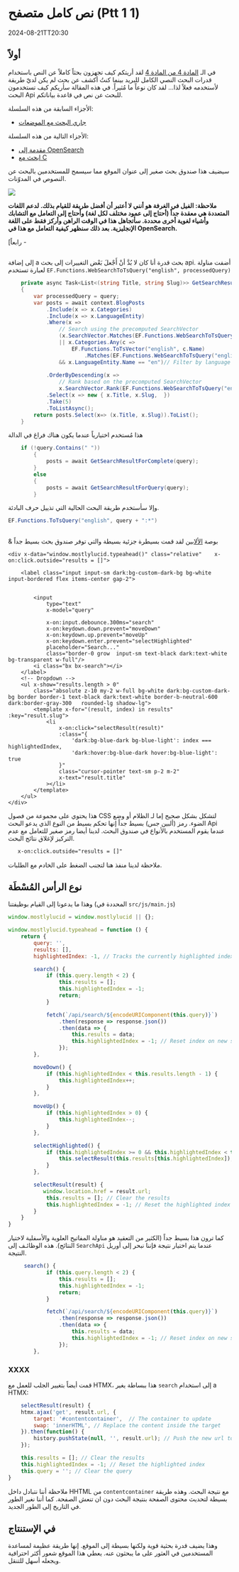 # نص كامل متصفح (Ptt 1 1)

<!--category-- Postgres, Alpine -->
<datetime class="hidden">2024-08-21TT20:30</datetime>

## أولاً

في الـ [المادة 4 من المادة 4](/blog/textsearchingpt1) لقد أريتكم كيف تجهزون بحثاً كاملاً عن النص باستخدام قدرات البحث النصي الكامل للبريد بينما كنتُ أكشف عن بحث لم يكن لديّ طريقة لأستخدمه فعلاً لذا... لقد كان نوعاً ما مُثيراً. في هذه المقالة سأريكم كيف تستخدمون البحث Api للبحث عن نص في قاعدة بياناتكم.

الأجزاء السابقة من هذه السلسلة:

- [جاري البحث مع الموضعات](/blog/textsearchingpt1)

الأجزاء التالية من هذه السلسلة:

- [مقدمة إلى OpenSearch](/blog/textsearchingpt2)
- [ابحث مع C](/blog/textsearchingpt3)

سيضيف هذا صندوق بحث صغير إلى عنوان الموقع مما سيسمح للمستخدمين بالبحث عن النصوص في المدوّنات.

![](searchbox.png?format=webp&quality=25)

**ملاحظة: الفيل في الغرفة هو أنني لا أعتبر أن أفضل طريقة للقيام بذلك. لدعم اللغات المتعددة هي معقدة جداً (أحتاج إلى عمود مختلف لكل لغة) وأحتاج إلى التعامل مع التشابك وأشياء لغوية أخرى محددة. سأتجاهل هذا في الوقت الراهن وأركز فقط على اللغة الإنجليزية. بعد ذلك سنظهر كيفية التعامل مع هذا في OpenSearch.**

[رابعاً -

## 

إلى إضافة a بحث قدرة أنا كان لا بُدَّ أنْ أَجْعلَ بَعْض التغييرات إلى بحث api. أضفت مناولة لعبارة تستخدم `EF.Functions.WebSearchToTsQuery("english", processedQuery)`

```csharp
    private async Task<List<(string Title, string Slug)>> GetSearchResultForQuery(string query)
    {
        var processedQuery = query;
        var posts = await context.BlogPosts
            .Include(x => x.Categories)
            .Include(x => x.LanguageEntity)
            .Where(x =>
                // Search using the precomputed SearchVector
                (x.SearchVector.Matches(EF.Functions.WebSearchToTsQuery("english", processedQuery)) // Use precomputed SearchVector for title and content
                || x.Categories.Any(c =>
                    EF.Functions.ToTsVector("english", c.Name)
                        .Matches(EF.Functions.WebSearchToTsQuery("english", processedQuery)))) // Search in categories
                && x.LanguageEntity.Name == "en")// Filter by language
            
            .OrderByDescending(x =>
                // Rank based on the precomputed SearchVector
                x.SearchVector.Rank(EF.Functions.WebSearchToTsQuery("english", processedQuery))) // Use precomputed SearchVector for ranking
            .Select(x => new { x.Title, x.Slug,  })
            .Take(5)
            .ToListAsync();
        return posts.Select(x=> (x.Title, x.Slug)).ToList();
    }
```

هذا مُستخدم اختيارياً عندما يكون هناك فراغ في الدالة

```csharp
    if (!query.Contains(" "))
        {
            posts = await GetSearchResultForComplete(query);
        }
        else
        {
            posts = await GetSearchResultForQuery(query);
        }
```

وإلا سأستخدم طريقة البحث الحالية التي تذييل حرف البادئة.

```csharp
EF.Functions.ToTsQuery("english", query + ":*")

```

## 

& بوصة [الألابين](https://alpinejs.dev/) لقد قمت بسيطرة جزئية بسيطة والتي توفر صندوق بحث بسيط جداً

```razor
<div x-data="window.mostlylucid.typeahead()" class="relative"    x-on:click.outside="results = []">

    <label class="input input-sm dark:bg-custom-dark-bg bg-white input-bordered flex items-center gap-2">
       
        
        <input
            type="text"
            x-model="query"

            x-on:input.debounce.300ms="search"
            x-on:keydown.down.prevent="moveDown"
            x-on:keydown.up.prevent="moveUp"
            x-on:keydown.enter.prevent="selectHighlighted"
            placeholder="Search..."
            class="border-0 grow  input-sm text-black dark:text-white bg-transparent w-full"/>
        <i class="bx bx-search"></i>
    </label>
    <!-- Dropdown -->
    <ul x-show="results.length > 0"
        class="absolute z-10 my-2 w-full bg-white dark:bg-custom-dark-bg border border-1 text-black dark:text-white border-b-neutral-600 dark:border-gray-300   rounded-lg shadow-lg">
        <template x-for="(result, index) in results" :key="result.slug">
            <li
                x-on:click="selectResult(result)"
                :class="{
                    'dark:bg-blue-dark bg-blue-light': index === highlightedIndex,
                    'dark:hover:bg-blue-dark hover:bg-blue-light': true
                }"
                class="cursor-pointer text-sm p-2 m-2"
                x-text="result.title"
            ></li>
        </template>
    </ul>
</div>
```

هذا يحتوي على مجموعة من فصول CSS لتشكل بشكل صحيح إما لـ الظلام أو وضع الضوء. رمز (ألبين جس) بسيط جداً إنها تحكم بسيط من النوع الذي يدعو البحث Api عندما يقوم المستخدم بالأنواع في صندوق البحث.
لدينا أيضا رمز صغير للتعامل مع عدم التركيز لإغلاق نتائج البحث.

```html
   x-on:click.outside="results = []"
```

ملاحظة لدينا منفذ هنا لتجنب الضغط على الخادم مع الطلبات.

## نوع الرأس المُسْطَة

وهذا ما يدعونا إلى القيام بوظيفتنا (المحددة في `src/js/main.js`)

```javascript
window.mostlylucid = window.mostlylucid || {};

window.mostlylucid.typeahead = function () {
    return {
        query: '',
        results: [],
        highlightedIndex: -1, // Tracks the currently highlighted index

        search() {
            if (this.query.length < 2) {
                this.results = [];
                this.highlightedIndex = -1;
                return;
            }

            fetch(`/api/search/${encodeURIComponent(this.query)}`)
                .then(response => response.json())
                .then(data => {
                    this.results = data;
                    this.highlightedIndex = -1; // Reset index on new search
                });
        },

        moveDown() {
            if (this.highlightedIndex < this.results.length - 1) {
                this.highlightedIndex++;
            }
        },

        moveUp() {
            if (this.highlightedIndex > 0) {
                this.highlightedIndex--;
            }
        },

        selectHighlighted() {
            if (this.highlightedIndex >= 0 && this.highlightedIndex < this.results.length) {
                this.selectResult(this.results[this.highlightedIndex]);
            }
        },

        selectResult(result) {
           window.location.href = result.url;
            this.results = []; // Clear the results
            this.highlightedIndex = -1; // Reset the highlighted index
        }
    }
}
```

كما ترون هذا بسيط جداً (الكثير من التعقيد هو مناولة المفاتيح العلوية والأسفلية لاختيار النتائج).
هذه الوظائـف إلى `SearchApi`
عندما يتم اختيار نتيجة فإننا نبحر إلى أوريل النتيجة.

```javascript
     search() {
            if (this.query.length < 2) {
                this.results = [];
                this.highlightedIndex = -1;
                return;
            }

            fetch(`/api/search/${encodeURIComponent(this.query)}`)
                .then(response => response.json())
                .then(data => {
                    this.results = data;
                    this.highlightedIndex = -1; // Reset index on new search
                });
        },
```

### XXXX

قمت أيضاً بتغيير الجلب للعمل مع HTMX، هذا ببساطة يغير `search` إلى استخدام a HTMX:

```javascript
    selectResult(result) {
    htmx.ajax('get', result.url, {
        target: '#contentcontainer',  // The container to update
        swap: 'innerHTML', // Replace the content inside the target
    }).then(function() {
        history.pushState(null, '', result.url); // Push the new url to the history
    });

    this.results = []; // Clear the results
    this.highlightedIndex = -1; // Reset the highlighted index
    this.query = ''; // Clear the query
}
```

ملاحظة أننا نتبادل داخل HHTML من `contentcontainer` مع نتيجة البحث. وهذه طريقة بسيطة لتحديث محتوى الصفحة بنتيجة البحث دون ان تنعش الصفحة.
كما أننا نغير الطور في التاريخ إلى الطور الجديد.

## في الإستنتاج

وهذا يضيف قدرة بحثية قوية ولكنها بسيطة إلى الموقع. إنها طريقة عظيمة لمساعدة المستخدمين في العثور على ما يبحثون عنه.
يعطي هذا الموقع شعور أكثر احترافية ويجعله أسهل للتنقل.